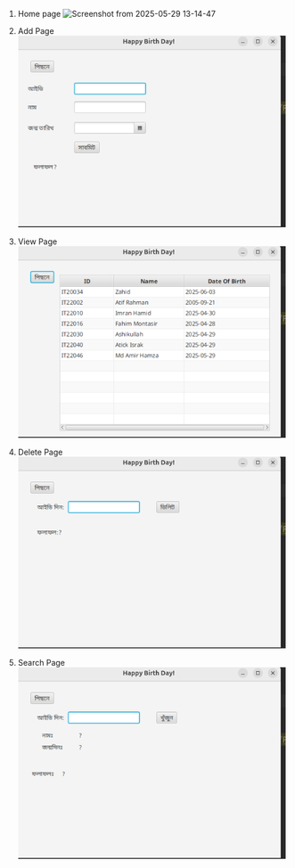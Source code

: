 1. Home page
![Screenshot from 2025-05-29 13-14-47](https://github.com/user-attachments/assets/af27749e-2b91-46a1-aa67-88356ec9e7e3)

2. Add Page
![img.png](img.png)

3. View Page
![img_2.png](img_2.png)

4. Delete Page
![img_1.png](img_1.png)

5. Search Page
![img_3.png](img_3.png)